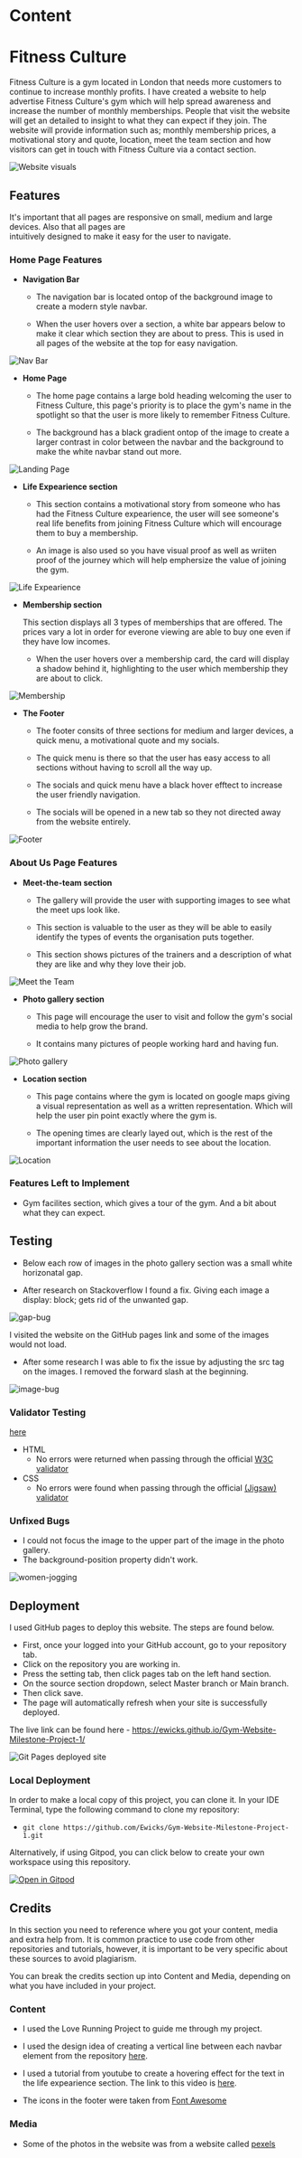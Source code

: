 # Content

# Fitness Culture

Fitness Culture is a gym located in London that needs more customers to continue to increase monthly profits. I have created a website to help advertise Fitness Culture's gym which will help spread awareness and increase the number of monthly memberships. People that visit the website will get an detailed to insight to what they can expect if they join. The website will provide information such as; monthly membership prices, a motivational story and quote, location, meet the team section and how visitors can get in touch with Fitness Culture via a contact section.

![Website visuals](doc/screenshots/website-visuals.png)

## Features 

It's important that all pages are responsive on small, medium and large devices. Also that all pages are  
intuitively  designed to make it easy for the user to navigate.

### Home Page Features

- __Navigation Bar__

  - The navigation bar is located ontop of the background image to create a modern style navbar.

  - When the user hovers over a section, a white bar appears below to make it clear which section they are about to press.
  This is used in all pages of the website at the top for easy navigation.



![Nav Bar](doc/screenshots/navbar.png)

- __Home Page__

  - The home page contains a large bold heading welcoming the user to Fitness Culture, this page's priority is to place the gym's name in the spotlight
  so that the user is more likely to remember Fitness Culture.

  - The background has a black gradient ontop of the image to create a larger contrast in color between the navbar and the background to make the white navbar stand out more.


![Landing Page](doc/screenshots/home-page.png)

- __Life Expearience section__

  - This section contains a motivational story from someone who has had the Fitness
  Culture expearience, the user will see someone's real life benefits from joining Fitness Culture which will encourage them to buy a membership.

  - An image is also used so you have visual proof as well as wriiten proof of
  the journey which will help emphersize the value of joining the gym.

![Life Expearience](doc/screenshots/life-expearience.png)

- __Membership section__

  This section displays all 3 types of memberships that are offered. The prices vary a lot in order for everone viewing are able to buy one even if they have low incomes.

  - When the user hovers over a membership card, the card will display a shadow behind it, highlighting to the user which membership they are about to click.

![Membership](doc/screenshots/membership.png)

- __The Footer__ 

  - The footer consits of three sections for medium and larger devices, a quick menu, a motivational quote and my socials.

  - The quick menu is there so that the user has easy access to all sections without having to scroll all the way up. 

  - The socials and quick menu have a black hover efftect to increase the user friendly navigation. 

  - The socials will be opened in a new tab so they not directed away from the website entirely. 

![Footer](doc/screenshots/footer.png)


### About Us Page Features

- __Meet-the-team section__

  - The gallery will provide the user with supporting images to see what the meet ups look like. 

  - This section is valuable to the user as they will be able to easily identify the types of events the organisation puts together. 

  - This section shows pictures of the trainers and a description of what they are like and why they love their job.

![Meet the Team](doc/screenshots/meet-the-team.png)

- __Photo gallery section__ 

  - This page will encourage the user to visit and follow the gym's social media to help grow the brand. 

  - It contains many pictures of people working hard and having fun. 

![Photo gallery](doc/screenshots/photo-gallery.png)

- __Location section__ 

  - This page contains where the gym is located on google maps giving a visual representation as well as a written representation.
  Which will help the user pin point exactly where the gym is.

  - The opening times are clearly layed out, which is the rest of the important information the user needs to see about the location. 


![Location](doc/screenshots/location-section.png)

### Features Left to Implement

- Gym facilites section, which gives a tour of the gym. And a bit about what they can expect.

## Testing 

- Below each row of images in the photo gallery section was a small white horizonatal gap.

- After research on Stackoverflow I found a fix. Giving each image a display: block; gets rid of the unwanted gap.

![gap-bug](doc/screenshots/gallery-gap-bug.png)

I visited the website on the GitHub pages link and some of the images would not load.

- After some research I was able to fix the issue by adjusting the src tag on the images. I removed the forward slash at the beginning. 

![image-bug](doc/screenshots/img-loading-bug.png)



### Validator Testing 

[here](VALIDATION.md)

- HTML
  - No errors were returned when passing through the official [W3C validator](https://validator.w3.org/nu/?doc=https%3A%2F%2Fcode-institute-org.github.io%2Flove-running-2.0%2Findex.html)
- CSS
  - No errors were found when passing through the official [(Jigsaw) validator](https://jigsaw.w3.org/css-validator/validator?uri=https%3A%2F%2Fvalidator.w3.org%2Fnu%2F%3Fdoc%3Dhttps%253A%252F%252Fcode-institute-org.github.io%252Flove-running-2.0%252Findex.html&profile=css3svg&usermedium=all&warning=1&vextwarning=&lang=en#css)

### Unfixed Bugs

- I could not focus the image to the upper part of the image in the photo gallery.
- The background-position property didn't work.

![women-jogging](doc/screenshots/gallery-pic-bug.png)

## Deployment

I used GitHub pages to deploy this website. The steps are found below. 

  - First, once your logged into your GitHub account, go to your repository tab.
  - Click on the repository you are working in.
  - Press the setting tab, then click pages tab on the left hand section.
  - On the source section dropdown, select Master branch or Main branch. 
  - Then click save.
  - The page will automatically refresh when your site is successfully deployed.

The live link can be found here - https://ewicks.github.io/Gym-Website-Milestone-Project-1/

![Git Pages deployed site](doc/screenshots/git-pages-guide.png)

### Local Deployment

In order to make a local copy of this project, you can clone it. In your IDE Terminal, type the following command to clone my repository:

- `git clone https://github.com/Ewicks/Gym-Website-Milestone-Project-1.git`

Alternatively, if using Gitpod, you can click below to create your own workspace using this repository.

[![Open in Gitpod](https://gitpod.io/button/open-in-gitpod.svg)](https://gitpod.io/#https://github.com/Ewicks/Gym-Website-Milestone-Project-1)

## Credits 

In this section you need to reference where you got your content, media and extra help from. It is common practice to use code from other repositories and tutorials, however, it is important to be very specific about these sources to avoid plagiarism. 

You can break the credits section up into Content and Media, depending on what you have included in your project. 

### Content 

- I used the Love Running Project to guide me through my project. 

- I used the design idea of creating a vertical line between each navbar element from the repository [here](https://github.com/johnvenkiah/CI_MS1_John_Venkiah/blob/master/index.html).

- I used a tutorial from youtube to create a hovering effect for the text in the life expearience section. The link to this video is [here](https://www.youtube.com/shorts/_1vEGYWaaQY).

- The icons in the footer were taken from [Font Awesome](https://fontawesome.com/)

### Media

- Some of the photos in the website was from a website called [pexels](https://www.pexels.com/search/fitness/)

 